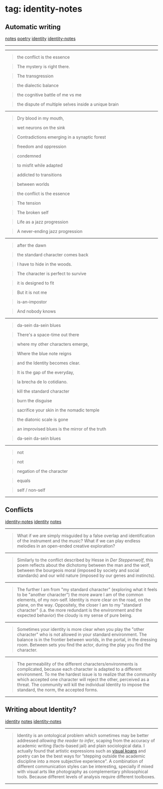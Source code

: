 
# tag: identity-notes


## Automatic writing

  <a class="tag" href="#!tags/notes.md">notes</a>  <a class="tag" href="#!tags/poetry.md">poetry</a>  <a class="tag" href="#!tags/identity.md">identity</a>  <a class="tag" href="#!tags/identity-notes.md">identity-notes</a>

  --- 



---

> the conflict is the essence

> The mystery is right there.

> The transgression

> the dialectic balance

> the cognitive battle of me vs me

> the dispute of multiple selves inside a unique brain


--- 

> Dry blood in my mouth,

> wet neurons on the sink

> Contradictions emerging in a synaptic forest

> freedom and oppression

> condemned

> to misfit while adapted

> addicted to transitions

> between worlds

> the conflict is the essence

> The tension

> The broken self

> Life as a jazz progression

> A never-ending jazz progression

---


> after the dawn

> the standard character comes back

> I have to hide in the woods.

> The character is perfect to survive

> it is designed to fit

> But it is not me

> is-an-impostor

> And nobody knows

---


> da-sein da-sein blues

> There's a space-time out there

> where my other characters emerge,

> Where the blue note reigns

> and the Identity becomes clear.

> It is the gap of the everyday,

> la brecha de lo cotidiano.

> kill the standard character

> burn the disguise

> sacrifice your skin in the nomadic temple

> the diatonic scale is gone

> an improvised blues is the mirror of the truth

> da-sein da-sein blues

---- 
> not

> not

> negation of the character

> equals

> self / non-self


 --- 


## Conflicts 

  <a class="tag" href="#!tags/identity-notes.md">identity-notes</a>  <a class="tag" href="#!tags/identity.md">identity</a>  <a class="tag" href="#!tags/notes.md">notes</a>

  --- 



 > What if we are simply misguided by a false overlap and identification of the instrument and the music? What if we can play endless melodies in an open-ended creative exploration?

---

 > Similarly to the conflict described by Hesse in *Der Steppenwolf*, this poem reflects about the dichotomy between the man and the wolf, between the bourgeois moral (imposed by society and social standards) and our wild nature (imposed by our genes and instincts).

 ---

 > The further I am from "my standard character" (exploring what it feels to be "another character") the more aware I am of the common elements, of my non-self. Identity is more clear on the road, on the plane, on the way. Oppositely, the closer I am to my "standard character" (i.a. the more redundant is the environment and the expected behavior) the cloudy is my sense of pure being.

 ---

 > Sometimes your identity is more clear when you play the "other character" who is not allowed in your standard environment. The balance is in the frontier between worlds, in the portal, in the dressing room. Between sets you find the actor, during the play you find the character.

 ---

 > The permeability of the different characters/environments is complicated, because each character is adapted to a different environment. To me the hardest issue is to realize that the community which accepted one character will reject the other, perceived as a threat. The community will kill the individual Identity to impose the standard, the norm, the accepted forms.


 --- 


## Writing about Identity?

  <a class="tag" href="#!tags/identity.md">identity</a>  <a class="tag" href="#!tags/notes.md">notes</a>  <a class="tag" href="#!tags/identity-notes.md">identity-notes</a>

  --- 




 > Identity is an ontological problem which sometimes may be better addressed *allowing the reader to infer*, scaping from the accuracy of academic writing (facts-based jail) and plain sociological data. I actually found that artistic expressions such as [visual koans](visual_koan.md) and poetry can be the best ways for ”stepping outside the academic discipline into a more subjective experience".
 > A combination of different communication styles can be interesting, specially if mixed with visual arts like photography as complementary philosophical tools. Because different levels of analysis require different toolboxes. 




 --- 

